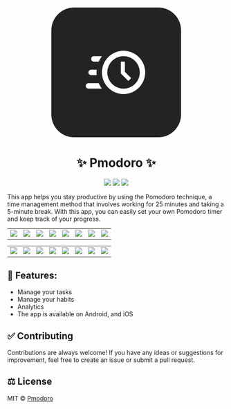 <div align="center">
  <br>
  <img alt="Open Sauced" src="https://raw.githubusercontent.com/mahmoud-eslami/resume/hide-contribute/pmodoro/app_icon.png" width="300px">
  <h1>✨ Pmodoro ✨</h1>
</div>

<p align="center">
  <img src="https://img.shields.io/badge/Flutter-02569B?style=for-the-badge&logo=flutter&logoColor=white"></img>
  <img src="https://img.shields.io/badge/Dart-0175C2?style=for-the-badge&logo=dart&logoColor=white"></img>
  <img src="https://img.shields.io/badge/Github%20Actions-282a2e?style=for-the-badge&logo=githubactions&logoColor=367cfe"></img>


  <div>  This app helps you stay productive by using the Pomodoro technique, a time management method that
  involves working for 25 minutes and taking a 5-minute break. With this app, you can easily set your
  own Pomodoro timer and keep track of your progress. </div>
</p>

<table>
  <tr>
    <td><img src="https://github.com/time-mastery/pmodoro-application/assets/57481226/34afcd40-80e6-43f3-b696-c71fed6e4a4e"></td>
    <td><img src="https://github.com/time-mastery/pmodoro-application/assets/57481226/64bb95a2-3bf5-4201-bfec-6891815365ac"></td>
    <td><img src="https://github.com/time-mastery/pmodoro-application/assets/57481226/81e5ea74-2e2f-43e5-aa1b-e3a0109e324e"></td>
    <td><img src="https://github.com/time-mastery/pmodoro-application/assets/57481226/e6bd0447-5812-4ce0-8c3f-f0f65dd50df0"></td>
    <td><img src="https://github.com/time-mastery/pmodoro-application/assets/57481226/3a40ee91-e4eb-42da-b72a-b49838f9efab"></td>
    <td><img src="https://github.com/time-mastery/pmodoro-application/assets/57481226/7e41a009-bddd-48d3-8e4d-f8a1cac50a9a"></td>
    <td><img src="https://github.com/time-mastery/pmodoro-application/assets/57481226/07ba6aa9-7d34-4007-932a-ad75bb1339bb"></td>
    <td><img src="https://github.com/time-mastery/pmodoro-application/assets/57481226/ec2c22aa-657d-42d0-8ad9-4f7c6aae47b7"></td>
  </tr>
</table>

<table>
  <tr>
    <td><img src="https://github.com/time-mastery/pmodoro-application/assets/57481226/434a6b9d-5daa-4893-bb23-bc4eec0708a0"></td>
    <td><img src="https://github.com/time-mastery/pmodoro-application/assets/57481226/a1ff39ba-3369-4bb3-a796-a8c894c4e973"></td>
    <td><img src="https://github.com/time-mastery/pmodoro-application/assets/57481226/9ddaf272-2a56-4011-a370-e8df01896dfe"></td>
    <td><img src="https://github.com/time-mastery/pmodoro-application/assets/57481226/b564905c-595c-4094-b84b-bc1e6a150679"></td>
    <td><img src="https://github.com/time-mastery/pmodoro-application/assets/57481226/661ddae7-e416-4bfc-973d-beed22163a34"></td>
    <td><img src="https://github.com/time-mastery/pmodoro-application/assets/57481226/3d6ff07e-0f36-413c-8f3f-86c7ba353d1b"></td>
    <td><img src="https://github.com/time-mastery/pmodoro-application/assets/57481226/cb0635d9-98df-4403-b64a-d190fe43f93f"></td>
    <td><img src="https://github.com/time-mastery/pmodoro-application/assets/57481226/bb169ae5-04c3-4d19-8758-30add8521da7"></td>
  </tr>
</table>

## 🔧 Features:

- Manage your tasks
- Manage your habits
- Analytics
- The app is available on Android, and iOS


## ✅ Contributing

Contributions are always welcome! If you have any ideas or suggestions for improvement, feel free to
create an issue or submit a pull request.

## ⚖️ License

MIT © [Pmodoro](https://github.com/time-mastery/pmodoro-application)
